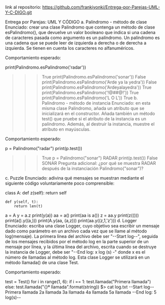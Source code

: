 link al repositorio: https://github.com/frankiyonki/Entrega-por-Parejas-UML-Y-C-DIGO.git


Entrega por Parejas: UML Y CÓDIGO
a. Palíndromo - método de clase
Enunciado: crear una clase Palindromo que contenga un método de clase esPalindromo(), que devuelve un valor booleano que indica si una cadena de caracteres pasada como argumento es un palíndromo. Un palíndromo es una cadena que se puede leer de izquierda a derecha o de derecha a izquierda. Se tienen en cuenta los caracteres no alfanuméricos.

Comportamiento esperado:

print(Palindromo.esPalindromo('radar')) 
>>> True 
print(Palindromo.esPalindromo('sonar')) 
>>> False 
print(Palindromo.esPalindromo('Arde ya la yedra')) 
>>> False 
print(Palindromo.esPalindromo('Ardeyalayedra')) 
>>> True 
print(Palindromo.esPalindromo('!@#$% %$#@!')) 
>>> True 
print(Palindromo.esPalindromo('L O L')) 
>>> True 
b. Palíndromo - método de instancia
Enunciado: en esta misma clase Palindromo, añada un atributo que se inicializará en el constructor. Añada también un método test() que pruebe si el atributo de la instancia es un palíndromo. Además, al destruir la instancia, muestre el atributo en mayúsculas.

Comportamiento esperado:

p = Palindromo("radar") 
print(p.test()) 
>>> True 
p = Palindromo("sonar") 
>>> RADAR 
print(p.test()) 
>>> False 
SONAR 
Pregunta adicional: ¿por qué se muestra RADAR después de la instanciación Palindromo("sonar")?

c. Puzzle
Enunciado: adivina qué mensajes se muestran mediante el siguiente código voluntariamente poco comprensible:

class A: 
    def z(self): 
        return self 
 
    def y(self, t): 
        return len(t) 
 
a = A 
y = a.z 
print(y(a)) 
aa = a() 
print(aa is a()) 
z = aa.y 
print(z(())) 
print(a().y((a,))) 
print(A.y(aa, (a,z))) 
print(aa.y((z,1,'z'))) 
d. Logger
Enunciado: escriba una clase Logger, cuyo objetivo sea escribir un mensaje dado como parámetro en un archivo cada vez que se llame al método log(mensaje). La primera línea del archivo debe ser "--Start log--", seguida de los mensajes recibidos por el método log en la parte superior de un mensaje por línea, y la última línea del archivo, escrita cuando se destruye la instancia de Logger, debe ser "--End log: x log (s) -" donde x es el número de llamadas al método log. Esta clase Logger se utilizará en un método llamada() de una clase Test.

Comportamiento esperado:

test = Test() 
for i in range(1, 6): 
   if i == 1: 
       test.llamada("Primera llamada") 
   else: 
       test.llamada("{}ª llamada".format(string)) 
$> cat log.txt 
--Start log-- 
Primera llamada 
2a llamada 
3a llamada 
4a llamada 
5a llamada 
--End log: 5 log(s)-- 
